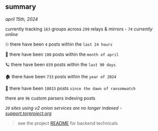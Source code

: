 
## summary
_april 15th, 2024_

currently tracking `163` groups across `299` relays & mirrors - _`74` currently online_

⏲ there have been `4` posts within the `last 24 hours`

🦈 there have been `100` posts within the `month of april`

🪐 there have been `659` posts within the `last 90 days`

🏚 there have been `733` posts within the `year of 2024`

🦕 there have been `10015` posts `since the dawn of ransomwatch`

there are `96` custom parsers indexing posts

_`20` sites using v2 onion services are no longer indexed - [support.torproject.org](https://support.torproject.org/onionservices/v2-deprecation/)_

> see the project [README](https://github.com/joshhighet/ransomwatch#ransomwatch--) for backend technicals
